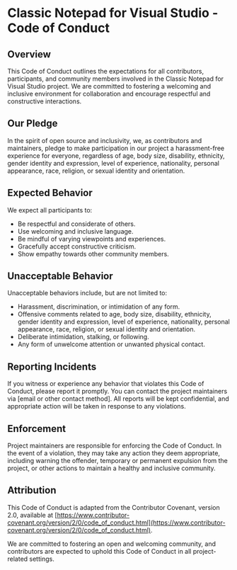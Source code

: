 # Classic Notepad for Visual Studio - Code of Conduct

## Overview

This Code of Conduct outlines the expectations for all contributors, participants, and community members involved in the Classic Notepad for Visual Studio project. We are committed to fostering a welcoming and inclusive environment for collaboration and encourage respectful and constructive interactions.

## Our Pledge

In the spirit of open source and inclusivity, we, as contributors and maintainers, pledge to make participation in our project a harassment-free experience for everyone, regardless of age, body size, disability, ethnicity, gender identity and expression, level of experience, nationality, personal appearance, race, religion, or sexual identity and orientation.

## Expected Behavior

We expect all participants to:

- Be respectful and considerate of others.
- Use welcoming and inclusive language.
- Be mindful of varying viewpoints and experiences.
- Gracefully accept constructive criticism.
- Show empathy towards other community members.

## Unacceptable Behavior

Unacceptable behaviors include, but are not limited to:

- Harassment, discrimination, or intimidation of any form.
- Offensive comments related to age, body size, disability, ethnicity, gender identity and expression, level of experience, nationality, personal appearance, race, religion, or sexual identity and orientation.
- Deliberate intimidation, stalking, or following.
- Any form of unwelcome attention or unwanted physical contact.

## Reporting Incidents

If you witness or experience any behavior that violates this Code of Conduct, please report it promptly. You can contact the project maintainers via [email or other contact method]. All reports will be kept confidential, and appropriate action will be taken in response to any violations.

## Enforcement

Project maintainers are responsible for enforcing the Code of Conduct. In the event of a violation, they may take any action they deem appropriate, including warning the offender, temporary or permanent expulsion from the project, or other actions to maintain a healthy and inclusive community.

## Attribution

This Code of Conduct is adapted from the Contributor Covenant, version 2.0, available at [https://www.contributor-covenant.org/version/2/0/code_of_conduct.html](https://www.contributor-covenant.org/version/2/0/code_of_conduct.html). 

We are committed to fostering an open and welcoming community, and contributors are expected to uphold this Code of Conduct in all project-related settings.
